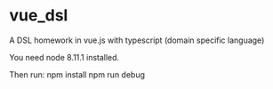# vue_dsl
A DSL homework in vue.js with typescript (domain specific language)

You need node 8.11.1 installed.

Then run:
npm install
npm run debug
